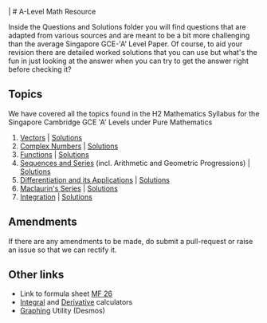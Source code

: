 | # A-Level Math Resource

Inside the Questions and Solutions folder you will find questions that are adapted from various sources and are meant to be a bit more challenging than the average Singapore GCE-'A' Level Paper. Of course, to aid your revision there are detailed worked solutions that you can use but what's the fun in just looking at the answer when you can try to get the answer right before checking it?

## Topics
We have covered all the topics found in the H2 Mathematics Syllabus for the Singapore Cambridge GCE 'A' Levels under Pure Mathematics
1. [Vectors](https://github.com/viggibear/A-Level-Math-Resource/blob/master/PDFs/Questions/Vectors.pdf) | [Solutions](https://github.com/viggibear/A-Level-Math-Resource/blob/master/PDFs/Solutions/Vectors.pdf)
2. [Complex Numbers](https://github.com/viggibear/A-Level-Math-Resource/blob/master/PDFs/Questions/Complex%20Numbers.pdf) | [Solutions](https://github.com/viggibear/A-Level-Math-Resource/blob/master/PDFs/Solutions/Complex%20Numbers.pdf)
3. [Functions](https://github.com/viggibear/A-Level-Math-Resource/blob/master/PDFs/Questions/Functions.pdf) | [Solutions](https://github.com/viggibear/A-Level-Math-Resource/blob/master/PDFs/Solutions/Functions.pdf)
4. [Sequences and Series](https://github.com/viggibear/A-Level-Math-Resource/blob/master/PDFs/Questions/Sequences%20%26%20Series.pdf) (incl. Arithmetic and Geometric Progressions) | [Solutions](https://github.com/viggibear/A-Level-Math-Resource/blob/master/PDFs/Solutions/Sequences%20%26%20Series.pdf)
5. [Differentiation and its Applications](https://github.com/viggibear/A-Level-Math-Resource/blob/master/PDFs/Questions/Differentiation.pdf) | [Solutions](https://github.com/viggibear/A-Level-Math-Resource/blob/master/PDFs/Solutions/Differentiation.pdf)
6. [Maclaurin's Series](https://github.com/viggibear/A-Level-Math-Resource/blob/master/PDFs/Questions/Maclaurin's%20Series.pdf) | [Solutions](https://github.com/viggibear/A-Level-Math-Resource/blob/master/PDFs/Solutions/Maclaurin's%20Series.pdf)
7. [Integration](https://github.com/viggibear/A-Level-Math-Resource/blob/master/PDFs/Questions/Integration.pdf) | [Solutions](https://github.com/viggibear/A-Level-Math-Resource/blob/master/PDFs/Solutions/Integration.pdf)

## Amendments
If there are any amendments to be made, do submit a pull-request or raise an issue so that we can rectify it.

## Other links
* Link to formula sheet [MF 26](https://www.seab.gov.sg/content/syllabus/alevel/2017Syllabus/ListMF26.pdf)
* [Integral](https://www.integral-calculator.com/) and [Derivative](https://www.derivative-calculator.net/) calculators
* [Graphing](https://www.desmos.com/calculator) Utility (Desmos)
